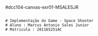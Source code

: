#dcc104-canvas-exr01-MSALESJR
```

# Implementação do Game - Space Shooter
# Aluno : Marcus Antonio Sales Junior
# Matricula : 201165251AC

```
